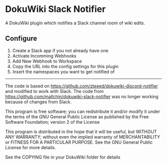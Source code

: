 # DokuWiki Slack Notifier

A DokuWiki plugin which notifies a Slack channel room of wiki edits.

## Configure

1. Create a Slack app if you not already have one
2. Activate Incomming Webhooks
3. Add New Webhook to Workspace
4. Copy the URL into the config settings for this plugin
5. Insert the namespaces you want to get notified of

----

The code is based on https://github.com/zteeed/dokuwiki-discord-notifier and modified to work with Slack. The code from https://github.com/mallchin/dokuwiki-slack-notifier was no longer working because of changes from Slack.

This program is free software; you can redistribute it and/or modify
it under the terms of the GNU General Public License as published by
the Free Software Foundation; version 2 of the License

This program is distributed in the hope that it will be useful,
but WITHOUT ANY WARRANTY; without even the implied warranty of
MERCHANTABILITY or FITNESS FOR A PARTICULAR PURPOSE.  See the
GNU General Public License for more details.

See the COPYING file in your DokuWiki folder for details